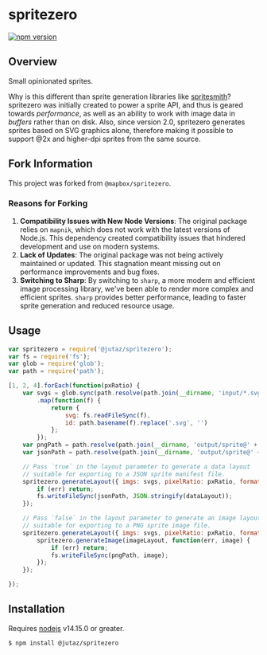 # spritezero

[![npm version](https://badge.fury.io/js/%40jutaz%2Fspritezero.svg)](https://badge.fury.io/js/%40jutaz%2Fspritezero)

## Overview

Small opinionated sprites.

Why is this different than sprite generation libraries like [spritesmith](https://github.com/Ensighten/spritesmith)?
spritezero was initially created to power a sprite API, and thus is geared towards _performance_, as well as an ability to work with image data in _buffers_ rather than on disk. Also, since version 2.0, spritezero generates sprites based on SVG graphics alone, therefore making it possible to support @2x and higher-dpi sprites from the same source.

## Fork Information

This project was forked from `@mapbox/spritezero`.

### Reasons for Forking

1. **Compatibility Issues with New Node Versions**: The original package relies on `mapnik`, which does not work with the latest versions of Node.js. This dependency created compatibility issues that hindered development and use on modern systems.
2. **Lack of Updates**: The original package was not being actively maintained or updated. This stagnation meant missing out on performance improvements and bug fixes.
3. **Switching to Sharp**: By switching to `sharp`, a more modern and efficient image processing library, we've been able to render more complex and efficient sprites. `sharp` provides better performance, leading to faster sprite generation and reduced resource usage.

## Usage

```js
var spritezero = require('@jutaz/spritezero');
var fs = require('fs');
var glob = require('glob');
var path = require('path');

[1, 2, 4].forEach(function(pxRatio) {
    var svgs = glob.sync(path.resolve(path.join(__dirname, 'input/*.svg')))
        .map(function(f) {
            return {
                svg: fs.readFileSync(f),
                id: path.basename(f).replace('.svg', '')
            };
        });
    var pngPath = path.resolve(path.join(__dirname, 'output/sprite@' + pxRatio + '.png'));
    var jsonPath = path.resolve(path.join(__dirname, 'output/sprite@' + pxRatio + '.json'));

    // Pass `true` in the layout parameter to generate a data layout
    // suitable for exporting to a JSON sprite manifest file.
    spritezero.generateLayout({ imgs: svgs, pixelRatio: pxRatio, format: true }, function(err, dataLayout) {
        if (err) return;
        fs.writeFileSync(jsonPath, JSON.stringify(dataLayout));
    });

    // Pass `false` in the layout parameter to generate an image layout
    // suitable for exporting to a PNG sprite image file.
    spritezero.generateLayout({ imgs: svgs, pixelRatio: pxRatio, format: false }, function(err, imageLayout) {
        spritezero.generateImage(imageLayout, function(err, image) {
            if (err) return;
            fs.writeFileSync(pngPath, image);
        });
    });

});
```

## Installation

Requires [nodejs](http://nodejs.org/) v14.15.0 or greater.

```bash
$ npm install @jutaz/spritezero
```

